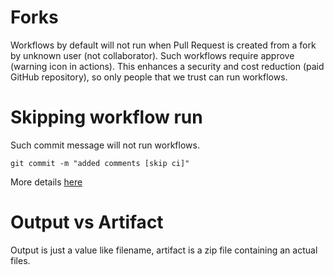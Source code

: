 # Forks

Workflows by default will not run when Pull Request is created from a fork by unknown user (not collaborator). Such workflows require approve (warning icon in actions). This enhances a security and cost reduction (paid GitHub repository), so only people that we trust can run workflows.

# Skipping workflow run

Such commit message will not run workflows.

`git commit -m "added comments [skip ci]"`

More details [here](https://docs.github.com/en/actions/managing-workflow-runs-and-deployments/managing-workflow-runs/skipping-workflow-runs)

# Output vs Artifact

Output is just a value like filename, artifact is a zip file containing an actual files.
